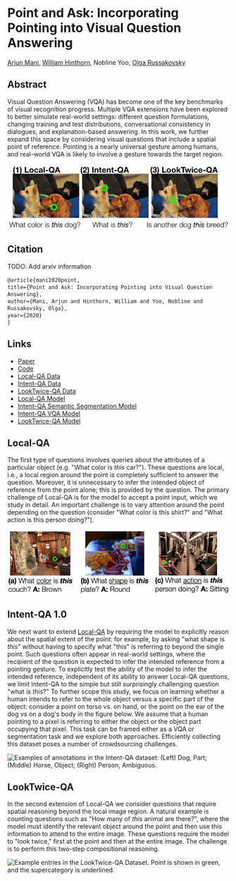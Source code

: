 # Point and Ask: Incorporating Pointing into Visual Question Answering

[Arjun Mani](https://www.linkedin.com/in/arjun-mani/), [William Hinthorn](https://www.linkedin.com/in/williamhinthorn/), Nobline Yoo, [Olga Russakovsky](https://www.cs.princeton.edu/~olgarus/)

## Abstract

Visual Question Answering (VQA) has become one of the key benchmarks of visual recognition progress. Multiple VQA extensions have been explored to better simulate real-world settings: different question formulations, changing training and test distributions, conversational consistency in dialogues, and explanation-based answering. In this work, we further expand this space by considering visual questions that include a spatial point of reference. Pointing is a nearly universal gesture among humans, and real-world VQA is likely to involve a gesture towards the target region. 

![Three types of visual questions involving a point.](figs/P&A_intro.jpg)

## Citation

TODO: Add arxiv information

```
@article{mani2020point,
title={Point and Ask: Incorporating Pointing into Visual Question Answering},
author={Mani, Arjun and Hinthorn, William and Yoo, Nobline and Russakovsky, Olga},
year={2020}
}
```

## Links

- [Paper](#TODO)
- [Code](https://github.com/princetonvisualai/pointingqa)
- [Local-QA Data](#TODO)
- [Intent-QA Data](#TODO)
- [LookTwice-QA Data](#TODO)
- [Local-QA Model](#TODO)
- [Intent-QA Semantic Segmentation Model](#TODO)
- [Intent-QA VQA Model](#TODO)
- [LookTwice-QA Model](#TODO)

## Local-QA

 The first type of questions involves queries about the attributes of a particular object (e.g. "What color is *this* car?"). These questions are local, i.e., a local region around the point is completely sufficient to answer the question. Moreover, it is unnecessary to infer the intended object of reference from the point alone; this is provided by the question. The primary challenge of Local-QA is for the model to accept a point input, which we study in detail. An important challenge is to vary attention around the point depending on the question (consider "What color is this shirt?" and "What action is this person doing?").


 ![Examples of questions in the Local-QA Dataset across color, shape, and action.](figs/P&A_localqa.jpg)

## Intent-QA 1.0

  We next want to extend [Local-QA](#Local-QA) by requiring the model to explicitly reason about the spatial extent of the point: for example, by asking "what shape is *this*" without having to specify what "this" is referring to beyond the single point. Such questions often appear in real-world settings, where the recipient of the question is expected to infer the intended reference from a pointing gesture. To explicitly test the ability of the model to infer the intended reference, independent of its ability to answer Local-QA questions, we limit Intent-QA to the simple but still surprisingly challenging question "what is *this*?" To further scope this study, we focus on learning whether a human intends to refer to the whole object versus a specific part of the object: consider a point on torso vs. on hand, or the point on the ear of the dog vs on a dog's body in the figure below. We assume that a human pointing to a pixel is referring to either the object or the object part occupying that pixel. This task can be framed either as a VQA or segmentation task and we explore both approaches. Efficiently collecting this dataset poses a number of crowdsourcing challenges.

 ![Examples of annotations in the Intent-QA dataset: (Left)
Dog, Part; (Middle) Horse, Object; (Right) Person, Ambiguous.](figs/P&A_intentqa.jpg)

## LookTwice-QA

In the second extension of Local-QA we consider questions that require spatial reasoning beyond the local image region. A natural example is counting questions such as "How many of *this* animal are there?", where the model must identify the relevant object around the point and then use this information to attend to the entire image. These questions require the model to "look twice," first at the point and then at the entire image. The challenge is to perform this two-step compositional reasoning.

![Example entries in the LookTwice-QA Dataset. Point is
shown in green, and the supercategory is underlined.](figs/P&A_looktwiceqa.jpg)



